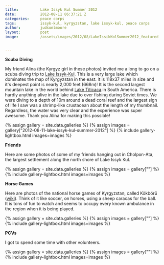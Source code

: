 ```yaml
---
title:			Lake Issyk Kul Summer 2012
date:			2012-08-11 06:37:21 Z
categories:		peace corps
tags:			issyk-kul, kyrgyzstan, lake issyk-kul, peace corps
author:			judsonlmoore
layout:			post
image:			/assets/images/2012/08/LakeIssikKolSummer2012_featured.jpg


---
```


**Scuba Diving**

My friend Alina (the Kyrgyz girl in these photos) invited me a long to go on a scuba diving trip to [Lake Issyk-Kul](https://en.wikipedia.org/wiki/Issyk_Kul). This is a very large lake which dominates the map of Kyrgyzstan in the east. It is 118x37 miles in size and it's deepest point is nearly 2,000 feet (668m)! It is the second largest mountain lake in the world behind [Lake Titicaca](https://en.wikipedia.org/wiki/Lake_Titicaca) in South America. There is hardly anything alive in the lake due to over fishing during Soviet times. We were diving to a depth of 10m around a dead coral reef and the largest sign of life I saw was a shrimp-like crustacean about the length of my thumbnail. Regardless, the water was very clear and the experience was super awesome. Thank you Alina for making this possible!

{% assign gallery = site.data.galleries %}
{% assign images = gallery["2012-08-11-lake-issyk-kul-summer-2012"] %}
{% include gallery-lightbox.html images=images %}

**Friends**

Here are some photos of some of my friends hanging out in Cholpon-Ata, the largest settlement along the north shore of Lake Issyk Kul.

{% assign gallery = site.data.galleries %}
{% assign images = gallery[""] %}
{% include gallery-lightbox.html images=images %}

**Horse Games**

Here are photos of the national horse games of Kyrgyzstan, called Kökbörü ([wiki](https://en.wikipedia.org/wiki/Buzkashi)). Think of it like soccer, on horses, using a sheep caracas for the ball. It is tons of fun to watch and seems to occupy every known ambulance in the region when it is being played.

{% assign gallery = site.data.galleries %}
{% assign images = gallery[""] %}
{% include gallery-lightbox.html images=images %}

**PCVs**

I got to spend some time with other volunteers.

{% assign gallery = site.data.galleries %}
{% assign images = gallery[""] %}
{% include gallery-lightbox.html images=images %}

